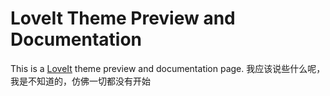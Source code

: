 # LoveIt Theme Preview and Documentation


This is a [LoveIt](https://github.com/dillonzq/LoveIt) theme preview and documentation page.
我应该说些什么呢，我是不知道的，仿佛一切都没有开始

<!--more-->